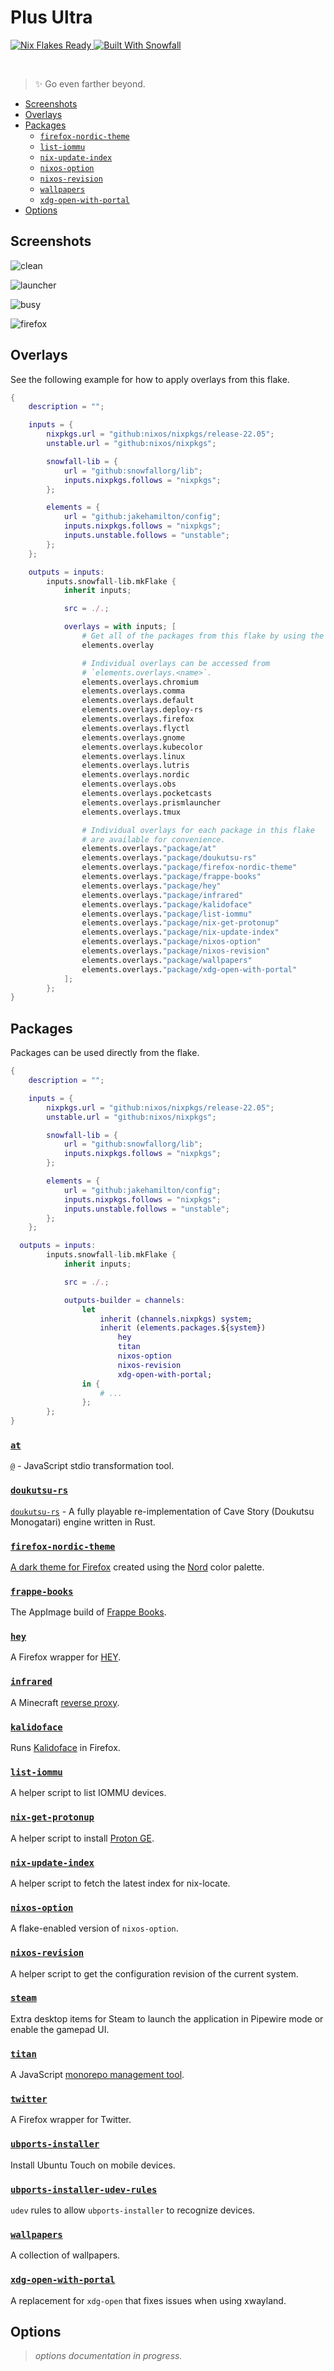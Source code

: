 # Plus Ultra

<a href="https://nixos.wiki/wiki/Flakes" target="_blank">
	<img alt="Nix Flakes Ready" src="https://img.shields.io/static/v1?logo=nixos&logoColor=d8dee9&label=Nix%20Flakes&labelColor=5e81ac&message=Ready&color=d8dee9&style=for-the-badge">
</a>
<a href="https://github.com/snowfallorg/lib" target="_blank">
	<img alt="Built With Snowfall" src="https://img.shields.io/static/v1?logoColor=d8dee9&label=Built%20With&labelColor=5e81ac&message=Snowfall&color=d8dee9&style=for-the-badge">
</a>

<p>
<!--
	This paragraph is not empty, it contains an em space (UTF-8 8195) on the next line in order
	to create a gap in the page.
-->
  
</p>

> ✨ Go even farther beyond.

- [Screenshots](#screenshots)
- [Overlays](#overlays)
- [Packages](#packages)
  - [`firefox-nordic-theme`](#firefox-nordic-theme)
  - [`list-iommu`](#list-iommu)
  - [`nix-update-index`](#nix-update-index)
  - [`nixos-option`](#nixos-option)
  - [`nixos-revision`](#nixos-revision)
  - [`wallpapers`](#wallpapers)
  - [`xdg-open-with-portal`](#xdg-open-with-portal)
- [Options](#options)

## Screenshots

![clean](./assets/clean.png)

![launcher](./assets/launcher.png)

![busy](./assets/busy.png)

![firefox](./assets/firefox.png)

## Overlays

See the following example for how to apply overlays from this flake.

```nix
{
	description = "";

	inputs = {
		nixpkgs.url = "github:nixos/nixpkgs/release-22.05";
		unstable.url = "github:nixos/nixpkgs";

		snowfall-lib = {
			url = "github:snowfallorg/lib";
			inputs.nixpkgs.follows = "nixpkgs";
		};

		elements = {
			url = "github:jakehamilton/config";
			inputs.nixpkgs.follows = "nixpkgs";
			inputs.unstable.follows = "unstable";
		};
	};

	outputs = inputs:
		inputs.snowfall-lib.mkFlake {
			inherit inputs;

			src = ./.;

			overlays = with inputs; [
				# Get all of the packages from this flake by using the main overlay.
				elements.overlay

				# Individual overlays can be accessed from
				# `elements.overlays.<name>`.
				elements.overlays.chromium
				elements.overlays.comma
				elements.overlays.default
				elements.overlays.deploy-rs
				elements.overlays.firefox
				elements.overlays.flyctl
				elements.overlays.gnome
				elements.overlays.kubecolor
				elements.overlays.linux
				elements.overlays.lutris
				elements.overlays.nordic
				elements.overlays.obs
				elements.overlays.pocketcasts
				elements.overlays.prismlauncher
				elements.overlays.tmux

				# Individual overlays for each package in this flake
				# are available for convenience.
				elements.overlays."package/at"
				elements.overlays."package/doukutsu-rs"
				elements.overlays."package/firefox-nordic-theme"
				elements.overlays."package/frappe-books"
				elements.overlays."package/hey"
				elements.overlays."package/infrared"
				elements.overlays."package/kalidoface"
				elements.overlays."package/list-iommu"
				elements.overlays."package/nix-get-protonup"
				elements.overlays."package/nix-update-index"
				elements.overlays."package/nixos-option"
				elements.overlays."package/nixos-revision"
				elements.overlays."package/wallpapers"
				elements.overlays."package/xdg-open-with-portal"
			];
		};
}
```

## Packages

Packages can be used directly from the flake.

```nix
{
	description = "";

	inputs = {
		nixpkgs.url = "github:nixos/nixpkgs/release-22.05";
		unstable.url = "github:nixos/nixpkgs";

		snowfall-lib = {
			url = "github:snowfallorg/lib";
			inputs.nixpkgs.follows = "nixpkgs";
		};

		elements = {
			url = "github:jakehamilton/config";
			inputs.nixpkgs.follows = "nixpkgs";
			inputs.unstable.follows = "unstable";
		};
	};

  outputs = inputs:
		inputs.snowfall-lib.mkFlake {
			inherit inputs;

			src = ./.;

			outputs-builder = channels:
				let
					inherit (channels.nixpkgs) system;
					inherit (elements.packages.${system})
						hey
						titan
						nixos-option
						nixos-revision
						xdg-open-with-portal;
				in {
					# ...
				};
		};
}
```

### [`at`](./packages/at/default.nix)

[`@`](https://npm.im/@suchipi/at-js) - JavaScript stdio transformation tool.

### [`doukutsu-rs`](./packages/doukutsu-rs/default.nix)

[`doukutsu-rs`](https://github.com/doukutsu-rs/doukutsu-rs) - A fully playable re-implementation of Cave Story (Doukutsu Monogatari) engine written in Rust.

### [`firefox-nordic-theme`](./packages/firefox-nordic-theme/default.nix)

[A dark theme for Firefox](https://github.com/EliverLara/firefox-nordic-theme) created using the [Nord](https://github.com/arcticicestudio/nord) color palette.

### [`frappe-books`](./packages/frappe-books/default.nix)

The AppImage build of [Frappe Books](https://frappebooks.com).

### [`hey`](./packages/hey/default.nix)

A Firefox wrapper for [HEY](https://hey.com).

### [`infrared`](./packages/infrared/default.nix)

A Minecraft [reverse proxy](https://github.com/haveachin/infrared).

### [`kalidoface`](./packages/kalidoface/default.nix)

Runs [Kalidoface](https://kalidoface.com) in Firefox.

### [`list-iommu`](./packages/list-iommu/default.nix)

A helper script to list IOMMU devices.

### [`nix-get-protonup`](./packages/nix-get-protonup/default.nix)

A helper script to install [Proton GE](https://github.com/GloriousEggroll/proton-ge-custom).

### [`nix-update-index`](./packages/nix-update-index/default.nix)

A helper script to fetch the latest index for nix-locate.

### [`nixos-option`](./packages/nixos-option/default.nix)

A flake-enabled version of `nixos-option`.

### [`nixos-revision`](./packages/nixos-revision/default.nix)

A helper script to get the configuration revision of the current system.

### [`steam`](./packages/steam/default.nix)

Extra desktop items for Steam to launch the application in Pipewire mode
or enable the gamepad UI.

### [`titan`](./packages/titan/default.nix)

A JavaScript [monorepo management tool](https://npm.im/@jakehamiton/titan).

### [`twitter`](./packages/twitter/default.nix)

A Firefox wrapper for Twitter.

### [`ubports-installer`](https://devices.ubuntu-touch.io/installer)

Install Ubuntu Touch on mobile devices.

### [`ubports-installer-udev-rules`](https://docs.ubports.com/en/latest/userguide/install.html#missing-udev-rules)

`udev` rules to allow `ubports-installer` to recognize devices.

### [`wallpapers`](./packages/wallpapers/default.nix)

A collection of wallpapers.

### [`xdg-open-with-portal`](./packages/xdg-open-with-portal/default.nix)

A replacement for `xdg-open` that fixes issues when using xwayland.

## Options

> _options documentation in progress._
